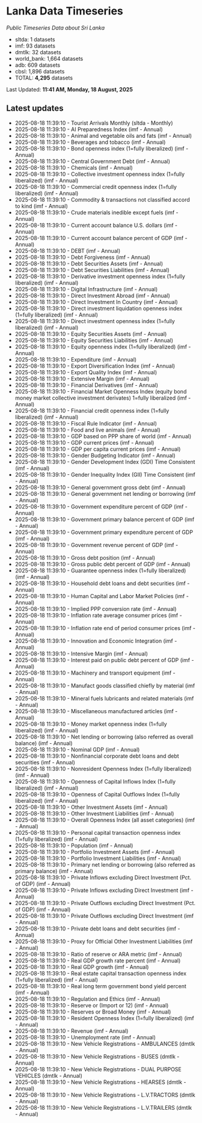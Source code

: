 # Lanka Data Timeseries
*Public Timeseries Data about Sri Lanka*

* sltda: 1 datasets
* imf: 93 datasets
* dmtlk: 32 datasets
* world_bank: 1,664 datasets
* adb: 609 datasets
* cbsl: 1,896 datasets
* TOTAL: **4,295** datasets

Last Updated: **11:41 AM, Monday, 18 August, 2025**

## Latest updates

* 2025-08-18 11:39:10 - Tourist Arrivals Monthly (sltda - Monthly)
* 2025-08-18 11:39:10 - AI Preparedness Index (imf - Annual)
* 2025-08-18 11:39:10 - Animal and vegetable oils and fats (imf - Annual)
* 2025-08-18 11:39:10 - Beverages and tobacco (imf - Annual)
* 2025-08-18 11:39:10 - Bond openness index (1=fully liberalized) (imf - Annual)
* 2025-08-18 11:39:10 - Central Government Debt (imf - Annual)
* 2025-08-18 11:39:10 - Chemicals (imf - Annual)
* 2025-08-18 11:39:10 - Collective investment openness index (1=fully liberalized) (imf - Annual)
* 2025-08-18 11:39:10 - Commercial credit openness index (1=fully liberalized) (imf - Annual)
* 2025-08-18 11:39:10 - Commodity & transactions not classified accord to kind (imf - Annual)
* 2025-08-18 11:39:10 - Crude materials inedible except fuels (imf - Annual)
* 2025-08-18 11:39:10 - Current account balance U.S. dollars (imf - Annual)
* 2025-08-18 11:39:10 - Current account balance percent of GDP (imf - Annual)
* 2025-08-18 11:39:10 - DEBT (imf - Annual)
* 2025-08-18 11:39:10 - Debt Forgiveness (imf - Annual)
* 2025-08-18 11:39:10 - Debt Securities Assets (imf - Annual)
* 2025-08-18 11:39:10 - Debt Securities Liabilities (imf - Annual)
* 2025-08-18 11:39:10 - Derivative investment openness index (1=fully liberalized) (imf - Annual)
* 2025-08-18 11:39:10 - Digital Infrastructure (imf - Annual)
* 2025-08-18 11:39:10 - Direct Investment Abroad (imf - Annual)
* 2025-08-18 11:39:10 - Direct Investment In Country (imf - Annual)
* 2025-08-18 11:39:10 - Direct investment liquidation openness index (1=fully liberalized) (imf - Annual)
* 2025-08-18 11:39:10 - Direct investment openness index (1=fully liberalized) (imf - Annual)
* 2025-08-18 11:39:10 - Equity Securities Assets (imf - Annual)
* 2025-08-18 11:39:10 - Equity Securities Liabilities (imf - Annual)
* 2025-08-18 11:39:10 - Equity openness index (1=fully liberalized) (imf - Annual)
* 2025-08-18 11:39:10 - Expenditure (imf - Annual)
* 2025-08-18 11:39:10 - Export Diversification Index (imf - Annual)
* 2025-08-18 11:39:10 - Export Quality Index (imf - Annual)
* 2025-08-18 11:39:10 - Extensive Margin (imf - Annual)
* 2025-08-18 11:39:10 - Financial Derivatives (imf - Annual)
* 2025-08-18 11:39:10 - Financial Market Openness Index (equity bond money market collective investment derivates) 1=fully liberalized (imf - Annual)
* 2025-08-18 11:39:10 - Financial credit openness index (1=fully liberalized) (imf - Annual)
* 2025-08-18 11:39:10 - Fiscal Rule Indicator (imf - Annual)
* 2025-08-18 11:39:10 - Food and live animals (imf - Annual)
* 2025-08-18 11:39:10 - GDP based on PPP share of world (imf - Annual)
* 2025-08-18 11:39:10 - GDP current prices (imf - Annual)
* 2025-08-18 11:39:10 - GDP per capita current prices (imf - Annual)
* 2025-08-18 11:39:10 - Gender Budgeting Indicator (imf - Annual)
* 2025-08-18 11:39:10 - Gender Development Index (GDI) Time Consistent (imf - Annual)
* 2025-08-18 11:39:10 - Gender Inequality Index (GII) Time Consistent (imf - Annual)
* 2025-08-18 11:39:10 - General government gross debt (imf - Annual)
* 2025-08-18 11:39:10 - General government net lending or borrowing (imf - Annual)
* 2025-08-18 11:39:10 - Government expenditure percent of GDP (imf - Annual)
* 2025-08-18 11:39:10 - Government primary balance percent of GDP (imf - Annual)
* 2025-08-18 11:39:10 - Government primary expenditure percent of GDP (imf - Annual)
* 2025-08-18 11:39:10 - Government revenue percent of GDP (imf - Annual)
* 2025-08-18 11:39:10 - Gross debt position (imf - Annual)
* 2025-08-18 11:39:10 - Gross public debt percent of GDP (imf - Annual)
* 2025-08-18 11:39:10 - Guarantee openness index (1=fully liberalized) (imf - Annual)
* 2025-08-18 11:39:10 - Household debt loans and debt securities (imf - Annual)
* 2025-08-18 11:39:10 - Human Capital and Labor Market Policies (imf - Annual)
* 2025-08-18 11:39:10 - Implied PPP conversion rate (imf - Annual)
* 2025-08-18 11:39:10 - Inflation rate average consumer prices (imf - Annual)
* 2025-08-18 11:39:10 - Inflation rate end of period consumer prices (imf - Annual)
* 2025-08-18 11:39:10 - Innovation and Economic Integration (imf - Annual)
* 2025-08-18 11:39:10 - Intensive Margin (imf - Annual)
* 2025-08-18 11:39:10 - Interest paid on public debt percent of GDP (imf - Annual)
* 2025-08-18 11:39:10 - Machinery and transport equipment (imf - Annual)
* 2025-08-18 11:39:10 - Manufact goods classified chiefly by material (imf - Annual)
* 2025-08-18 11:39:10 - Mineral fuels lubricants and related materials (imf - Annual)
* 2025-08-18 11:39:10 - Miscellaneous manufactured articles (imf - Annual)
* 2025-08-18 11:39:10 - Money market openness index (1=fully liberalized) (imf - Annual)
* 2025-08-18 11:39:10 - Net lending or borrowing (also referred as overall balance) (imf - Annual)
* 2025-08-18 11:39:10 - Nominal GDP (imf - Annual)
* 2025-08-18 11:39:10 - Nonfinancial corporate debt loans and debt securities (imf - Annual)
* 2025-08-18 11:39:10 - Nonresident Openness Index (1=fully liberalized) (imf - Annual)
* 2025-08-18 11:39:10 - Openness of Capital Inflows Index (1=fully liberalized) (imf - Annual)
* 2025-08-18 11:39:10 - Openness of Capital Outflows Index (1=fully liberalized) (imf - Annual)
* 2025-08-18 11:39:10 - Other Investment Assets (imf - Annual)
* 2025-08-18 11:39:10 - Other Investment Liabilities (imf - Annual)
* 2025-08-18 11:39:10 - Overall Openness Index (all asset categories) (imf - Annual)
* 2025-08-18 11:39:10 - Personal capital transaction openness index (1=fully liberalized) (imf - Annual)
* 2025-08-18 11:39:10 - Population (imf - Annual)
* 2025-08-18 11:39:10 - Portfolio Investment Assets (imf - Annual)
* 2025-08-18 11:39:10 - Portfolio Investment Liabilities (imf - Annual)
* 2025-08-18 11:39:10 - Primary net lending or borrowing (also referred as primary balance) (imf - Annual)
* 2025-08-18 11:39:10 - Private Inflows excluding Direct Investment (Pct. of GDP) (imf - Annual)
* 2025-08-18 11:39:10 - Private Inflows excluding Direct Investment (imf - Annual)
* 2025-08-18 11:39:10 - Private Outflows excluding Direct Investment (Pct. of GDP) (imf - Annual)
* 2025-08-18 11:39:10 - Private Outflows excluding Direct Investment (imf - Annual)
* 2025-08-18 11:39:10 - Private debt loans and debt securities (imf - Annual)
* 2025-08-18 11:39:10 - Proxy for Official Other Investment Liabilities (imf - Annual)
* 2025-08-18 11:39:10 - Ratio of reserve or ARA metric (imf - Annual)
* 2025-08-18 11:39:10 - Real GDP growth rate percent (imf - Annual)
* 2025-08-18 11:39:10 - Real GDP growth (imf - Annual)
* 2025-08-18 11:39:10 - Real estate capital transaction openness index (1=fully liberalized) (imf - Annual)
* 2025-08-18 11:39:10 - Real long term government bond yield percent (imf - Annual)
* 2025-08-18 11:39:10 - Regulation and Ethics (imf - Annual)
* 2025-08-18 11:39:10 - Reserve or (Import or 12) (imf - Annual)
* 2025-08-18 11:39:10 - Reserves or Broad Money (imf - Annual)
* 2025-08-18 11:39:10 - Resident Openness Index (1=fully liberalized) (imf - Annual)
* 2025-08-18 11:39:10 - Revenue (imf - Annual)
* 2025-08-18 11:39:10 - Unemployment rate (imf - Annual)
* 2025-08-18 11:39:10 - New Vehicle Registrations - AMBULANCES (dmtlk - Annual)
* 2025-08-18 11:39:10 - New Vehicle Registrations - BUSES (dmtlk - Annual)
* 2025-08-18 11:39:10 - New Vehicle Registrations - DUAL PURPOSE VEHICLES (dmtlk - Annual)
* 2025-08-18 11:39:10 - New Vehicle Registrations - HEARSES (dmtlk - Annual)
* 2025-08-18 11:39:10 - New Vehicle Registrations - L.V.TRACTORS (dmtlk - Annual)
* 2025-08-18 11:39:10 - New Vehicle Registrations - L.V.TRAILERS (dmtlk - Annual)